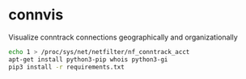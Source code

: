 # connvis
Visualize conntrack connections geographically and organizationally

```bash
echo 1 > /proc/sys/net/netfilter/nf_conntrack_acct
apt-get install python3-pip whois python3-gi
pip3 install -r requirements.txt
```
